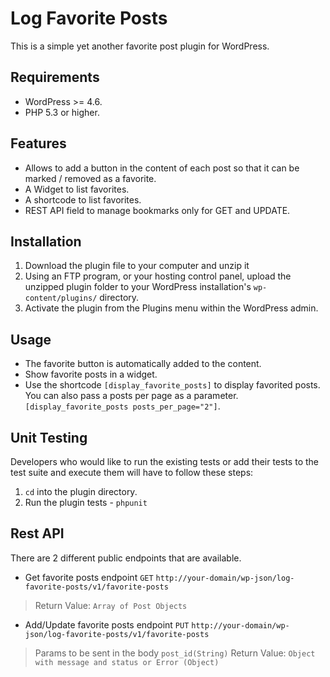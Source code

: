 # Log Favorite Posts

This is a simple yet another favorite post plugin for WordPress.

## Requirements

* WordPress >= 4.6.
* PHP 5.3 or higher.

## Features

* Allows to add a button in the content of each post so that it can be marked / removed as a favorite.
* A Widget to list favorites.
* A shortcode to list favorites.
* REST API field to manage bookmarks only for GET and UPDATE.

## Installation

1. Download the plugin file to your computer and unzip it
2. Using an FTP program, or your hosting control panel, upload the unzipped plugin folder to your WordPress installation's `wp-content/plugins/` directory.
3. Activate the plugin from the Plugins menu within the WordPress admin.

## Usage

* The favorite button is automatically added to the content.
* Show favorite posts in a widget.
* Use the shortcode `[display_favorite_posts]` to display favorited posts. You can also pass a posts per page as a parameter. `[display_favorite_posts posts_per_page="2"]`.

## Unit Testing

Developers who would like to run the existing tests or add their tests to the test suite and execute them will have to follow these steps:

1. `cd` into the plugin directory.
2. Run the plugin tests - `phpunit`

## Rest API

There are 2 different public endpoints that are available.

* Get favorite posts endpoint `GET` `http://your-domain/wp-json/log-favorite-posts/v1/favorite-posts`

> Return Value: `Array of Post Objects`

* Add/Update favorite posts endpoint `PUT` `http://your-domain/wp-json/log-favorite-posts/v1/favorite-posts`

> Params to be sent in the body
`post_id(String)`
Return Value: `Object with message and status or Error (Object)`


